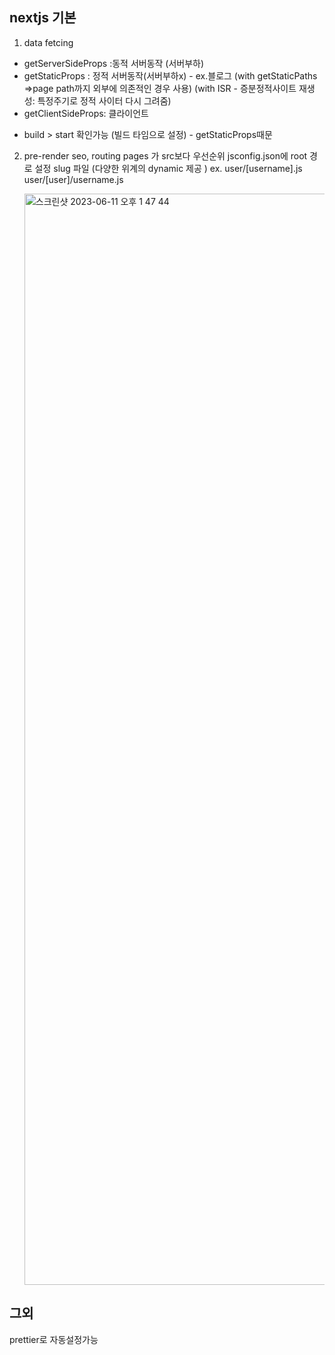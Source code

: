 ## nextjs 기본

1. data fetcing

- getServerSideProps :동적 서버동작 (서버부하)
- getStaticProps : 정적 서버동작(서버부하x) - ex.블로그
  (with getStaticPaths =>page path까지 외부에 의존적인 경우 사용)
  (with ISR - 증분정적사이트 재생성: 특정주기로 정적 사이터 다시 그려줌)
- getClientSideProps: 클라이언트

* build > start 확인가능 (빌드 타임으로 설정) - getStaticProps때문

2. pre-render seo, routing
   pages 가 src보다 우선순위
   jsconfig.json에 root 경로 설정
   slug 파일 (다양한 위계의 dynamic 제공 )
   ex. user/[username].js user/[user]/username.js

   <img width="1746" alt="스크린샷 2023-06-11 오후 1 47 44" src="https://github.com/fangmin266/gitlevelup/assets/123913446/87606a14-0c42-4a04-b898-6f34d3e6f49e"/>

## 그외

prettier로 자동설정가능
